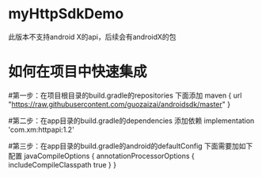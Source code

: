 # myHttpSdkDemo
此版本不支持android X的api，后续会有androidX的包
# 如何在项目中快速集成
#第一步：在项目根目录的build.gradle的repositories 下面添加
maven { url "https://raw.githubusercontent.com/guozaizai/androidsdk/master" }


#第二步：在app目录的build.gradle的dependencies 添加依赖  implementation 'com.xm:httpapi:1.2'

#第三步：在app目录的build.gradle的android的defaultConfig 下面需要加如下配置
 javaCompileOptions {
     annotationProcessorOptions {
          includeCompileClasspath true
      }
 }

